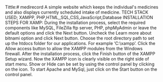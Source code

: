 Tittle:# medirecord
A simple website which keeps the individual's medicines and also displays currently scheduled  intake of medicine.
TECH STACK USED;
XAMPP, PHP,HTML,,SQL,CSS,JavaScript,Database
INSTALLATION STEPS FOR XAMP:
During the installation process, select the required components like MySQL, FileZilla ftp server, PHP, phpMyAdmin or leave the default options and click the Next button. 
Uncheck the Learn more about bitnami option and click Next button.
Choose the root directory path to set up the htdocs folder for our applications. For example ‘C:\xampp’.
Click the Allow access button to allow the XAMPP modules from the Windows firewall.
After the installation process, click the Finish button of the XAMPP Setup wizard.
Now the XAMPP icon is clearly visible on the right side of start menu. Show or Hide can be set by using the control panel by clicking on the icon.
To start Apache and MySql, just click on the Start button on the control panel. 

